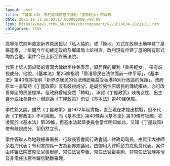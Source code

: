 ```yaml
---
layout: post
title: 丁權案上訴　李柱銘稱原居民權利「重男輕女」帶歧視
date: 2021-10-11 16:03:17.000000000 +08:00
link: https://news.rthk.hk/rthk/ch/component/k2/1614634-20211011.htm
categories: rthk
---
```


高等法院前年裁定新界原居民以「私人協約」或「換地」方式在政府土地申建丁屋屬違憲，上訴庭今年初裁定政府及鄉議局上訴得直，改判現有申建丁屋的所有形式均為合憲。案件今日上訴至終審法院。

代表上訴人郭卓堅的資深大律師李柱銘表示，原居民的權利「重男輕女」，帶有歧視成分。他說，《基本法》第25條指明「香港居民在法律面前一律平等」，《基本法》第40條亦指明「新界原居民的合法傳統權益受香港特別行政區的保護」。政府原本一直堅持《丁屋政策》沒有歧視成分，是屬於男性原居民的傳統權益，亦可改善郊區的房屋標準，但政府曾經突然「轉軚」，承認《丁屋政策》歧視女性、出生身分或社會身分，但認為《丁屋政策》仍受《基本法》第40條保障。

李柱銘又說，雖然《丁屋政策》自1972年起實施，直至現在才提出挑戰，但不代表《丁屋政策》不可挑戰。而《基本法》第40條與《基本法》第39條有牴觸，亦凌駕於《基本法》第39條，但基本法起草委員會當年明知如此，又知《丁屋政策》帶有歧視成分，卻仍然立例。

案件答辯人為地政總署署長、行政長官會同行政會議、律政司司長，由資深大律師余若海代表；有利害關係一方為新界鄉議局，由御用大律師彭力克勳爵代表。案件由終審法院首席法官張舉能、常任法官李義、常任法官霍兆剛、非常任法官陳兆愷及非常任法官岑耀信勳爵審理。
